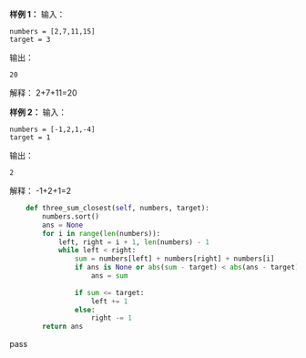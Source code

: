 

**样例 1：**
输入：
```
numbers = [2,7,11,15]
target = 3
```
输出：
```
20
```
解释：
2+7+11=20  

**样例 2：**
输入：
```
numbers = [-1,2,1,-4]
target = 1
```
输出：
```
2
```
解释：
-1+2+1=2


```python
    def three_sum_closest(self, numbers, target):
        numbers.sort()
        ans = None
        for i in range(len(numbers)):
            left, right = i + 1, len(numbers) - 1
            while left < right:
                sum = numbers[left] + numbers[right] + numbers[i]
                if ans is None or abs(sum - target) < abs(ans - target):
                    ans = sum
                    
                if sum <= target:
                    left += 1
                else:
                    right -= 1
        return ans
```
pass
